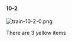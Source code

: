 #### 10-2
![train-10-2-0.png](https://github.com/lil-lab/nlvr/raw/master/nlvr/train/images/79/train-10-2-0.png "train-10-2-0.png")

There are 3 yellow items